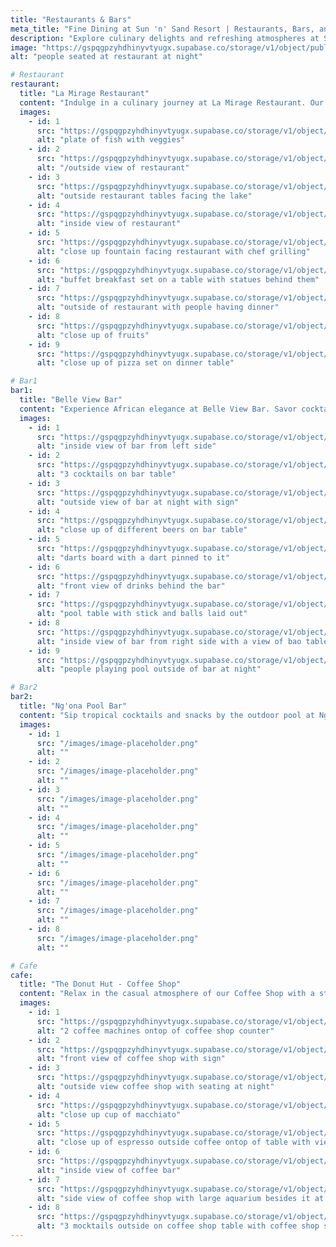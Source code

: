 ```yaml
---
title: "Restaurants & Bars"
meta_title: "Fine Dining at Sun 'n' Sand Resort | Restaurants, Bars, and Cafes"
description: "Explore culinary delights and refreshing atmospheres at Sun 'n' Sand Resort. From La Mirage Restaurant's diverse menu to Ng'ona Pool Bar's tropical refreshments and Belle View Bar's African elegance, indulge in a variety of dining experiences. Enjoy casual vibes with stunning Lake Malawi views at our Lakeview Coffee Shop. Discover a perfect blend of fine dining and relaxation on the shores of Lake Malawi."
image: "https://gspqgpzyhdhinyvtyugx.supabase.co/storage/v1/object/public/images/restaurantAndBarsPage/people_seated_at_restaurant_at_night.jpg?t=2024-01-08T13%3A49%3A24.803Z"
alt: "people seated at restaurant at night"

# Restaurant
restaurant:
  title: "La Mirage Restaurant"
  content: "Indulge in a culinary journey at La Mirage Restaurant. Our diverse menu features Western and traditional African cuisine, fast food, and delightful room service. Enjoy a continental breakfast buffet with stunning views of Lake Malawi. Experience exquisite dining amidst the sounds of waves and birds at Sun 'n' Sand Resort."
  images:
    - id: 1
      src: "https://gspqgpzyhdhinyvtyugx.supabase.co/storage/v1/object/public/images/restaurantAndBarsPage/laMirageRestaurant/plate-of-fish-with-veggies.jpg?t=2024-02-02T19%3A16%3A21.994Z"
      alt: "plate of fish with veggies"
    - id: 2
      src: "https://gspqgpzyhdhinyvtyugx.supabase.co/storage/v1/object/public/images/restaurantAndBarsPage/laMirageRestaurant/outside-view-of-restaurant.jpg?t=2024-02-02T19%3A20%3A20.548Z"
      alt: "/outside view of restaurant"
    - id: 3
      src: "https://gspqgpzyhdhinyvtyugx.supabase.co/storage/v1/object/public/images/restaurantAndBarsPage/laMirageRestaurant/outside-restaurant-tables-facing-the-lake.jpg?t=2024-02-02T19%3A22%3A49.028Z"
      alt: "outside restaurant tables facing the lake"
    - id: 4
      src: "https://gspqgpzyhdhinyvtyugx.supabase.co/storage/v1/object/public/images/restaurantAndBarsPage/laMirageRestaurant/inside-view-of-restaurant.jpg?t=2024-02-02T19%3A27%3A31.462Z"
      alt: "inside view of restaurant"
    - id: 5
      src: "https://gspqgpzyhdhinyvtyugx.supabase.co/storage/v1/object/public/images/restaurantAndBarsPage/laMirageRestaurant/close-up-fountain-facing-restaurant-with-chef-grilling.jpg?t=2024-02-02T19%3A34%3A30.087Z"
      alt: "close up fountain facing restaurant with chef grilling"
    - id: 6
      src: "https://gspqgpzyhdhinyvtyugx.supabase.co/storage/v1/object/public/images/restaurantAndBarsPage/laMirageRestaurant/buffet-breakfast-set-on-a-table-with-statues-behind-them.jpg?t=2024-02-02T19%3A31%3A15.982Z"
      alt: "buffet breakfast set on a table with statues behind them"
    - id: 7
      src: "https://gspqgpzyhdhinyvtyugx.supabase.co/storage/v1/object/public/images/restaurantAndBarsPage/laMirageRestaurant/outside-of-restaurant-with-people-having-dinner.jpg?t=2024-02-02T19%3A36%3A49.113Z"
      alt: "outside of restaurant with people having dinner"
    - id: 8
      src: "https://gspqgpzyhdhinyvtyugx.supabase.co/storage/v1/object/public/images/restaurantAndBarsPage/laMirageRestaurant/close-up-of-fruits.jpg?t=2024-02-02T19%3A43%3A32.680Z"
      alt: "close up of fruits"
    - id: 9
      src: "https://gspqgpzyhdhinyvtyugx.supabase.co/storage/v1/object/public/images/restaurantAndBarsPage/laMirageRestaurant/close-up-of-pizza-set-on-dinner-table.jpg?t=2024-02-02T19%3A40%3A08.814Z"
      alt: "close up of pizza set on dinner table"

# Bar1
bar1:
  title: "Belle View Bar"
  content: "Experience African elegance at Belle View Bar. Savor cocktails, wine, and drinks with a view of Lake Malawi. Let the lake breeze create a romantic ambiance, enhancing precious moments at Sun 'n' Sand Resort."
  images:
    - id: 1
      src: "https://gspqgpzyhdhinyvtyugx.supabase.co/storage/v1/object/public/images/restaurantAndBarsPage/belleViewBar/inside-view-of-bar-from-left-side.jpg?t=2024-02-01T13%3A41%3A16.327Z"
      alt: "inside view of bar from left side"
    - id: 2
      src: "https://gspqgpzyhdhinyvtyugx.supabase.co/storage/v1/object/public/images/restaurantAndBarsPage/belleViewBar/3-cocktails-on-bar-table.jpg?t=2024-02-01T13%3A43%3A48.094Z"
      alt: "3 cocktails on bar table"
    - id: 3
      src: "https://gspqgpzyhdhinyvtyugx.supabase.co/storage/v1/object/public/images/restaurantAndBarsPage/belleViewBar/outside-view-of-bar-at-night-with-sign.jpg"
      alt: "outside view of bar at night with sign"
    - id: 4
      src: "https://gspqgpzyhdhinyvtyugx.supabase.co/storage/v1/object/public/images/restaurantAndBarsPage/belleViewBar/close-up-of-different-beers-on-bar-table.jpg?t=2024-02-01T13%3A50%3A43.235Z"
      alt: "close up of different beers on bar table"
    - id: 5
      src: "https://gspqgpzyhdhinyvtyugx.supabase.co/storage/v1/object/public/images/restaurantAndBarsPage/belleViewBar/darts-board-with-a-dart-pinned-to-it.jpg?t=2024-02-01T13%3A54%3A33.509Z"
      alt: "darts board with a dart pinned to it"
    - id: 6
      src: "https://gspqgpzyhdhinyvtyugx.supabase.co/storage/v1/object/public/images/restaurantAndBarsPage/belleViewBar/front-view-of-drinks-behind-the-bar.jpg?t=2024-02-01T14%3A18%3A37.383Z"
      alt: "front view of drinks behind the bar"
    - id: 7
      src: "https://gspqgpzyhdhinyvtyugx.supabase.co/storage/v1/object/public/images/restaurantAndBarsPage/belleViewBar/pool-table-with-stick-and-balls-laid-out.jpg?t=2024-02-01T14%3A21%3A12.167Z"
      alt: "pool table with stick and balls laid out"
    - id: 8
      src: "https://gspqgpzyhdhinyvtyugx.supabase.co/storage/v1/object/public/images/restaurantAndBarsPage/belleViewBar/inside-view-of-bar-from-right-side-with-a-view-of-bao-table-and-chairs.jpg?t=2024-02-01T14%3A25%3A14.155Z"
      alt: "inside view of bar from right side with a view of bao table and chairs"
    - id: 9
      src: "https://gspqgpzyhdhinyvtyugx.supabase.co/storage/v1/object/public/images/restaurantAndBarsPage/belleViewBar/people-playing-pool-outside-of-bar-at-night.jpg?t=2024-02-01T14%3A27%3A41.206Z"
      alt: "people playing pool outside of bar at night"

# Bar2
bar2:
  title: "Ng'ona Pool Bar"
  content: "Sip tropical cocktails and snacks by the outdoor pool at Ng'ona Pool Bar. Embrace a casual and atmospheric setting, perfect for a day by the pool or Jacuzzi. Refresh your senses with our tropical offerings at Sun 'n' Sand Resort."
  images:
    - id: 1
      src: "/images/image-placeholder.png"
      alt: ""
    - id: 2
      src: "/images/image-placeholder.png"
      alt: ""
    - id: 3
      src: "/images/image-placeholder.png"
      alt: ""
    - id: 4
      src: "/images/image-placeholder.png"
      alt: ""
    - id: 5
      src: "/images/image-placeholder.png"
      alt: ""
    - id: 6
      src: "/images/image-placeholder.png"
      alt: ""
    - id: 7
      src: "/images/image-placeholder.png"
      alt: ""
    - id: 8
      src: "/images/image-placeholder.png"
      alt: ""

# Cafe
cafe:
  title: "The Donut Hut - Coffee Shop"
  content: "Relax in the casual atmosphere of our Coffee Shop with a stunning view of Lake Malawi. Immerse yourself in the tranquility of our outdoor setting at Sun 'n' Sand Resort. Enjoy a delightful coffee experience with a breathtaking lakeside backdrop."
  images:
    - id: 1
      src: "https://gspqgpzyhdhinyvtyugx.supabase.co/storage/v1/object/public/images/restaurantAndBarsPage/coffeeShop/2-coffee-machines-ontop-of-coffee-shop-counter.jpg?t=2024-02-01T17%3A12%3A48.386Z"
      alt: "2 coffee machines ontop of coffee shop counter"
    - id: 2
      src: "https://gspqgpzyhdhinyvtyugx.supabase.co/storage/v1/object/public/images/restaurantAndBarsPage/coffeeShop/front-view-of-coffee-shop-with-sign.jpg?t=2024-02-01T17%3A16%3A36.497Z"
      alt: "front view of coffee shop with sign"
    - id: 3
      src: "https://gspqgpzyhdhinyvtyugx.supabase.co/storage/v1/object/public/images/restaurantAndBarsPage/coffeeShop/outside-view-coffee-shop-with-seating-at-night.jpg?t=2024-02-01T17%3A19%3A46.459Z"
      alt: "outside view coffee shop with seating at night"
    - id: 4
      src: "https://gspqgpzyhdhinyvtyugx.supabase.co/storage/v1/object/public/images/restaurantAndBarsPage/coffeeShop/close-up-cup-of-macchiato.jpg?t=2024-02-01T17%3A39%3A36.416Z"
      alt: "close up cup of macchiato"
    - id: 5
      src: "https://gspqgpzyhdhinyvtyugx.supabase.co/storage/v1/object/public/images/restaurantAndBarsPage/coffeeShop/close-up-of-espresso-outside-coffee-ontop-of-table-with-view-of-coffee-shop-and-sign.jpg?t=2024-02-01T17%3A22%3A24.268Z"
      alt: "close up of espresso outside coffee ontop of table with view of coffee shop and sign"
    - id: 6
      src: "https://gspqgpzyhdhinyvtyugx.supabase.co/storage/v1/object/public/images/restaurantAndBarsPage/coffeeShop/inside-view-of-coffee-bar.jpg?t=2024-02-01T17%3A30%3A17.368Z"
      alt: "inside view of coffee bar"
    - id: 7
      src: "https://gspqgpzyhdhinyvtyugx.supabase.co/storage/v1/object/public/images/restaurantAndBarsPage/coffeeShop/side-view-of-coffee-shop-with-large-aquarium-besides-it-at-night.jpg?t=2024-02-01T17%3A25%3A57.564Z"
      alt: "side view of coffee shop with large aquarium besides it at night"
    - id: 8
      src: "https://gspqgpzyhdhinyvtyugx.supabase.co/storage/v1/object/public/images/restaurantAndBarsPage/coffeeShop/3-mocktails-outside-on-coffee-shop-table-with-coffee-shop-sign.jpg?t=2024-02-01T17%3A33%3A22.399Z"
      alt: "3 mocktails outside on coffee shop table with coffee shop sign"
---
```

